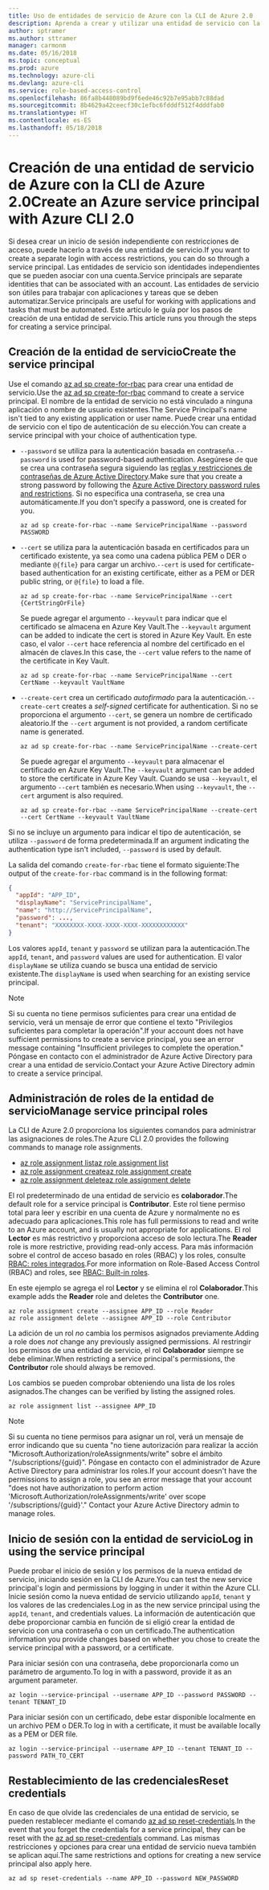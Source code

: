 ```yaml
---
title: Uso de entidades de servicio de Azure con la CLI de Azure 2.0
description: Aprenda a crear y utilizar una entidad de servicio con la CLI de Azure 2.0.
author: sptramer
ms.author: sttramer
manager: carmonm
ms.date: 05/16/2018
ms.topic: conceptual
ms.prod: azure
ms.technology: azure-cli
ms.devlang: azure-cli
ms.service: role-based-access-control
ms.openlocfilehash: 86fa8b448089bd9f6ede46c92b7e95abb7c88dad
ms.sourcegitcommit: 8b4629a42ceecf30c1efbc6fdddf512f4dddfab0
ms.translationtype: HT
ms.contentlocale: es-ES
ms.lasthandoff: 05/18/2018
---
```

# <a name="create-an-azure-service-principal-with-azure-cli-20"></a><span data-ttu-id="45252-103">Creación de una entidad de servicio de Azure con la CLI de Azure 2.0</span><span class="sxs-lookup"><span data-stu-id="45252-103">Create an Azure service principal with Azure CLI 2.0</span></span>

<span data-ttu-id="45252-104">Si desea crear un inicio de sesión independiente con restricciones de acceso, puede hacerlo a través de una entidad de servicio.</span><span class="sxs-lookup"><span data-stu-id="45252-104">If you want to create a separate login with access restrictions, you can do so through a service principal.</span></span> <span data-ttu-id="45252-105">Las entidades de servicio son identidades independientes que se pueden asociar con una cuenta.</span><span class="sxs-lookup"><span data-stu-id="45252-105">Service principals are separate identities that can be associated with an account.</span></span> <span data-ttu-id="45252-106">Las entidades de servicio son útiles para trabajar con aplicaciones y tareas que se deben automatizar.</span><span class="sxs-lookup"><span data-stu-id="45252-106">Service principals are useful for working with applications and tasks that must be automated.</span></span> <span data-ttu-id="45252-107">Este artículo le guía por los pasos de creación de una entidad de servicio.</span><span class="sxs-lookup"><span data-stu-id="45252-107">This article runs you through the steps for creating a service principal.</span></span>

## <a name="create-the-service-principal"></a><span data-ttu-id="45252-108">Creación de la entidad de servicio</span><span class="sxs-lookup"><span data-stu-id="45252-108">Create the service principal</span></span>

<span data-ttu-id="45252-109">Use el comando [az ad sp create-for-rbac](/cli/azure/ad/sp#az-ad-sp-create-for-rbac) para crear una entidad de servicio.</span><span class="sxs-lookup"><span data-stu-id="45252-109">Use the [az ad sp create-for-rbac](/cli/azure/ad/sp#az-ad-sp-create-for-rbac) command to create a service principal.</span></span> <span data-ttu-id="45252-110">El nombre de la entidad de servicio no está vinculado a ninguna aplicación o nombre de usuario existentes.</span><span class="sxs-lookup"><span data-stu-id="45252-110">The Service Principal's name isn't tied to any existing application or user name.</span></span> <span data-ttu-id="45252-111">Puede crear una entidad de servicio con el tipo de autenticación de su elección.</span><span class="sxs-lookup"><span data-stu-id="45252-111">You can create a service principal with your choice of authentication type.</span></span>

* <span data-ttu-id="45252-112">`--password` se utiliza para la autenticación basada en contraseña.</span><span class="sxs-lookup"><span data-stu-id="45252-112">`--password` is used for password-based authentication.</span></span> <span data-ttu-id="45252-113">Asegúrese de que se crea una contraseña segura siguiendo las [reglas y restricciones de contraseñas de Azure Active Directory](/azure/active-directory/active-directory-passwords-policy).</span><span class="sxs-lookup"><span data-stu-id="45252-113">Make sure that you create a strong password by following the [Azure Active Directory password rules and restrictions](/azure/active-directory/active-directory-passwords-policy).</span></span> <span data-ttu-id="45252-114">Si no especifica una contraseña, se crea una automáticamente.</span><span class="sxs-lookup"><span data-stu-id="45252-114">If you don't specify a password, one is created for you.</span></span>

  ```azurecli-interactive
  az ad sp create-for-rbac --name ServicePrincipalName --password PASSWORD
  ```

* <span data-ttu-id="45252-115">`--cert` se utiliza para la autenticación basada en certificados para un certificado existente, ya sea como una cadena pública PEM o DER o mediante `@{file}` para cargar un archivo.</span><span class="sxs-lookup"><span data-stu-id="45252-115">`--cert` is used for certificate-based authentication for an existing certificate, either as a PEM or DER public string, or `@{file}` to load a file.</span></span>

  ```azurecli-interactive
  az ad sp create-for-rbac --name ServicePrincipalName --cert {CertStringOrFile} 
  ```

  <span data-ttu-id="45252-116">Se puede agregar el argumento `--keyvault` para indicar que el certificado se almacena en Azure Key Vault.</span><span class="sxs-lookup"><span data-stu-id="45252-116">The `--keyvault` argument can be added to indicate the cert is stored in Azure Key Vault.</span></span> <span data-ttu-id="45252-117">En este caso, el valor `--cert` hace referencia al nombre del certificado en el almacén de claves.</span><span class="sxs-lookup"><span data-stu-id="45252-117">In this case, the `--cert` value refers to the name of the certificate in Key Vault.</span></span>

  ```azurecli-interactive
  az ad sp create-for-rbac --name ServicePrincipalName --cert CertName --keyvault VaultName
  ```

* <span data-ttu-id="45252-118">`--create-cert` crea un certificado _autofirmado_ para la autenticación.</span><span class="sxs-lookup"><span data-stu-id="45252-118">`--create-cert` creates a _self-signed_ certificate for authentication.</span></span> <span data-ttu-id="45252-119">Si no se proporciona el argumento `--cert`, se genera un nombre de certificado aleatorio.</span><span class="sxs-lookup"><span data-stu-id="45252-119">If the `--cert` argument is not provided, a random certificate name is generated.</span></span>

  ```azurecli-interactive
  az ad sp create-for-rbac --name ServicePrincipalName --create-cert
  ```

  <span data-ttu-id="45252-120">Se puede agregar el argumento `--keyvault` para almacenar el certificado en Azure Key Vault.</span><span class="sxs-lookup"><span data-stu-id="45252-120">The `--keyvault` argument can be added to store the certificate in Azure Key Vault.</span></span> <span data-ttu-id="45252-121">Cuando se usa `--keyvault`, el argumento `--cert` también es necesario.</span><span class="sxs-lookup"><span data-stu-id="45252-121">When using `--keyvault`, the `--cert` argument is also required.</span></span>

  ```azurecli-interactive
  az ad sp create-for-rbac --name ServicePrincipalName --create-cert --cert CertName --keyvault VaultName
  ```

<span data-ttu-id="45252-122">Si no se incluye un argumento para indicar el tipo de autenticación, se utiliza `--password` de forma predeterminada.</span><span class="sxs-lookup"><span data-stu-id="45252-122">If an argument indicating the authentication type isn't included, `--password` is used by default.</span></span>

<span data-ttu-id="45252-123">La salida del comando `create-for-rbac` tiene el formato siguiente:</span><span class="sxs-lookup"><span data-stu-id="45252-123">The output of the `create-for-rbac` command is in the following format:</span></span>

```json
{
  "appId": "APP_ID",
  "displayName": "ServicePrincipalName",
  "name": "http://ServicePrincipalName",
  "password": ...,
  "tenant": "XXXXXXXX-XXXX-XXXX-XXXX-XXXXXXXXXXXX"
}
```

<span data-ttu-id="45252-124">Los valores `appId`, `tenant` y `password` se utilizan para la autenticación.</span><span class="sxs-lookup"><span data-stu-id="45252-124">The `appId`, `tenant`, and `password` values are used for authentication.</span></span> <span data-ttu-id="45252-125">El valor `displayName` se utiliza cuando se busca una entidad de servicio existente.</span><span class="sxs-lookup"><span data-stu-id="45252-125">The `displayName` is used when searching for an existing service principal.</span></span>

> [!NOTE]
> <span data-ttu-id="45252-126">Si su cuenta no tiene permisos suficientes para crear una entidad de servicio, verá un mensaje de error que contiene el texto "Privilegios suficientes para completar la operación".</span><span class="sxs-lookup"><span data-stu-id="45252-126">If your account does not have sufficient permissions to create a service principal, you see an error message containing "Insufficient privileges to complete the operation."</span></span> <span data-ttu-id="45252-127">Póngase en contacto con el administrador de Azure Active Directory para crear a una entidad de servicio.</span><span class="sxs-lookup"><span data-stu-id="45252-127">Contact your Azure Active Directory admin to create a service principal.</span></span>

## <a name="manage-service-principal-roles"></a><span data-ttu-id="45252-128">Administración de roles de la entidad de servicio</span><span class="sxs-lookup"><span data-stu-id="45252-128">Manage service principal roles</span></span> 

<span data-ttu-id="45252-129">La CLI de Azure 2.0 proporciona los siguientes comandos para administrar las asignaciones de roles.</span><span class="sxs-lookup"><span data-stu-id="45252-129">The Azure CLI 2.0 provides the following commands to manage role assignments.</span></span>

* [<span data-ttu-id="45252-130">az role assignment list</span><span class="sxs-lookup"><span data-stu-id="45252-130">az role assignment list</span></span>](/cli/azure/role/assignment#az-role-assignment-list)
* [<span data-ttu-id="45252-131">az role assignment create</span><span class="sxs-lookup"><span data-stu-id="45252-131">az role assignment create</span></span>](/cli/azure/role/assignment#az-role-assignment-create)
* [<span data-ttu-id="45252-132">az role assignment delete</span><span class="sxs-lookup"><span data-stu-id="45252-132">az role assignment delete</span></span>](/cli/azure/role/assignment#az-role-assignment-delete)

<span data-ttu-id="45252-133">El rol predeterminado de una entidad de servicio es **colaborador**.</span><span class="sxs-lookup"><span data-stu-id="45252-133">The default role for a service principal is **Contributor**.</span></span> <span data-ttu-id="45252-134">Este rol tiene permiso total para leer y escribir en una cuenta de Azure y normalmente no es adecuado para aplicaciones.</span><span class="sxs-lookup"><span data-stu-id="45252-134">This role has full permissions to read and write to an Azure account, and is usually not appropriate for applications.</span></span> <span data-ttu-id="45252-135">El rol **Lector** es más restrictivo y proporciona acceso de solo lectura.</span><span class="sxs-lookup"><span data-stu-id="45252-135">The **Reader** role is more restrictive, providing read-only access.</span></span>  <span data-ttu-id="45252-136">Para más información sobre el control de acceso basado en roles (RBAC) y los roles, consulte [RBAC: roles integrados](/azure/active-directory/role-based-access-built-in-roles).</span><span class="sxs-lookup"><span data-stu-id="45252-136">For more information on Role-Based Access Control (RBAC) and roles, see [RBAC: Built-in roles](/azure/active-directory/role-based-access-built-in-roles).</span></span>

<span data-ttu-id="45252-137">En este ejemplo se agrega el rol **Lector** y se elimina el rol **Colaborador**.</span><span class="sxs-lookup"><span data-stu-id="45252-137">This example adds the **Reader** role and deletes the **Contributor** one.</span></span>

```azurecli-interactive
az role assignment create --assignee APP_ID --role Reader
az role assignment delete --assignee APP_ID --role Contributor
```

<span data-ttu-id="45252-138">La adición de un rol _no_ cambia los permisos asignados previamente.</span><span class="sxs-lookup"><span data-stu-id="45252-138">Adding a role does _not_ change any previously assigned permissions.</span></span> <span data-ttu-id="45252-139">Al restringir los permisos de una entidad de servicio, el rol __Colaborador__ siempre se debe eliminar.</span><span class="sxs-lookup"><span data-stu-id="45252-139">When restricting a service principal's permissions, the __Contributor__ role should always be removed.</span></span>

<span data-ttu-id="45252-140">Los cambios se pueden comprobar obteniendo una lista de los roles asignados.</span><span class="sxs-lookup"><span data-stu-id="45252-140">The changes can be verified by listing the assigned roles.</span></span>

```azurecli-interactive
az role assignment list --assignee APP_ID
```

> [!NOTE] 
> <span data-ttu-id="45252-141">Si su cuenta no tiene permisos para asignar un rol, verá un mensaje de error indicando que su cuenta "no tiene autorización para realizar la acción "Microsoft.Authorization/roleAssignments/write" sobre el ámbito "/subscriptions/{guid}". Póngase en contacto con el administrador de Azure Active Directory para administrar los roles.</span><span class="sxs-lookup"><span data-stu-id="45252-141">If your account doesn't have the permissions to assign a role, you see an error message that your account "does not have authorization to perform action 'Microsoft.Authorization/roleAssignments/write' over scope '/subscriptions/{guid}'." Contact your Azure Active Directory admin to manage roles.</span></span>

## <a name="log-in-using-the-service-principal"></a><span data-ttu-id="45252-142">Inicio de sesión con la entidad de servicio</span><span class="sxs-lookup"><span data-stu-id="45252-142">Log in using the service principal</span></span>

<span data-ttu-id="45252-143">Puede probar el inicio de sesión y los permisos de la nueva entidad de servicio, iniciando sesión en la CLI de Azure.</span><span class="sxs-lookup"><span data-stu-id="45252-143">You can test the new service principal's login and permissions by logging in under it within the Azure CLI.</span></span> <span data-ttu-id="45252-144">Inicie sesión como la nueva entidad de servicio utilizando `appId`, `tenant` y los valores de las credenciales.</span><span class="sxs-lookup"><span data-stu-id="45252-144">Log in as the new service principal using the `appId`, `tenant`, and credentials values.</span></span> <span data-ttu-id="45252-145">La información de autenticación que debe proporcionar cambia en función de si eligió crear la entidad de servicio con una contraseña o con un certificado.</span><span class="sxs-lookup"><span data-stu-id="45252-145">The authentication information you provide changes based on whether you chose to create the service principal with a password, or a certificate.</span></span>

<span data-ttu-id="45252-146">Para iniciar sesión con una contraseña, debe proporcionarla como un parámetro de argumento.</span><span class="sxs-lookup"><span data-stu-id="45252-146">To log in with a password, provide it as an argument parameter.</span></span>

```azurecli-interactive
az login --service-principal --username APP_ID --password PASSWORD --tenant TENANT_ID
```

<span data-ttu-id="45252-147">Para iniciar sesión con un certificado, debe estar disponible localmente en un archivo PEM o DER.</span><span class="sxs-lookup"><span data-stu-id="45252-147">To log in with a certificate, it must be available locally as a PEM or DER file.</span></span>

```azurecli-interactive
az login --service-principal --username APP_ID --tenant TENANT_ID --password PATH_TO_CERT
```

## <a name="reset-credentials"></a><span data-ttu-id="45252-148">Restablecimiento de las credenciales</span><span class="sxs-lookup"><span data-stu-id="45252-148">Reset credentials</span></span>

<span data-ttu-id="45252-149">En caso de que olvide las credenciales de una entidad de servicio, se pueden restablecer mediante el comando [az ad sp reset-credentials](https://docs.microsoft.com/en-us/cli/azure/ad/sp#az-ad-sp-reset-credentials).</span><span class="sxs-lookup"><span data-stu-id="45252-149">In the event that you forget the credentials for a service principal, they can be reset with the [az ad sp reset-credentials](https://docs.microsoft.com/en-us/cli/azure/ad/sp#az-ad-sp-reset-credentials) command.</span></span> <span data-ttu-id="45252-150">Las mismas restricciones y opciones para crear una entidad de servicio nueva también se aplican aquí.</span><span class="sxs-lookup"><span data-stu-id="45252-150">The same restrictions and options for creating a new service principal also apply here.</span></span>

```azurecli-interactive
az ad sp reset-credentials --name APP_ID --password NEW_PASSWORD
```
